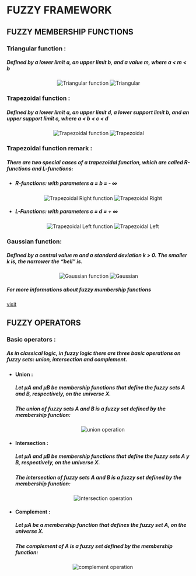 <div id="fuzzy framework">
	<h1>FUZZY FRAMEWORK</h1>
</div>


<div id="fuzzy membership functions">
	<h2>FUZZY MEMBERSHIP FUNCTIONS</h2>
</div>

<div id="triangle head">
	<h3>Triangular function :</h3>
	<h5>Defined by a lower limit a, an upper limit b, and a value m, where a < m < b</h5>
</div>
<div id="triangle">
	<p align="center">
	  <img src="doc/assets/img/desctri_en.gif" title="Triangular function">
	  <img src="doc/assets/img/funtri.jpg" alt="Triangular">
	</p>
</div>

<div id="trapezoidal head">
	<h3>Trapezoidal function :</h3>
	<h5>Defined by a lower limit a, an upper limit d, a lower support limit b, and an upper support limit c, where a < b < c < d</h5>
</div>
<div id="trapezoidal">
	<p align="center">
	  <img src="doc/assets/img/desctrap_en.gif" title="Trapezoidal function">
	  <img src="doc/assets/img/funtrap.jpg" alt="Trapezoidal">
	</p>
</div>

<div id="trapezoidal remark">
	<h3>Trapezoidal function remark :</h3>
	<h5>There are two special cases of a trapezoidal function, which are called R-functions and L-functions:</h5>
</div>
<div>
	<ul>
		<li>
			<h5>R-functions: with parameters a = b = - ∞ </h5>
			<div id="R-functions">
				<p align="center">
				  <img src="doc/assets/img/desctrapR_en.gif" title="Trapezoidal Right function">
				  <img src="doc/assets/img/funtrapR.jpg" alt="Trapezoidal Right">
				</p>
			</div>
		</li>
		<li>
			<h5>L-Functions: with parameters c = d = + ∞ </h5>
			<div id="L-Functions">
				<p align="center">
				  <img src="doc/assets/img/desctrapL_en.gif" title="Trapezoidal Left function">
				  <img src="doc/assets/img/funtrapL.jpg" alt="Trapezoidal Left">
				</p>
			</div>
		</li>
	</ul>
</div>

<div id="gaussian head">
	<h3>Gaussian function:</h3>
	<h5>Defined by a central value m and a standard deviation k > 0. The smaller k is, the narrower the “bell” is.</h5>
</div>
<div id="gaussian">
	<p align="center">
		<img src="doc/assets/img/descgaus.gif" title="Gaussian function">
	  	<img src="doc/assets/img/fungaus.jpg" alt="Gaussian">
	</p>
</div>

<div>
	<h5>For more informations about fuzzy mumbership functions </h5>
	<a href="http://www.dma.fi.upm.es/recursos/aplicaciones/logica_borrosa/web/fuzzy_inferencia/funpert_en.htm">visit</a>
</div>


<div id="fuzzy operators">
	<h2>FUZZY OPERATORS</h2>
</div>

<div id="basic operators head">
	<h3>Basic operators :</h3>
	<h5>As in classical logic, in fuzzy logic there are three basic operations on fuzzy sets: union, intersection and complement.</h5>
</div>
<div>
	<ul>
		<li>
			<h4>Union : </h4>
			<h5>Let µA and µB be membership functions that define the fuzzy sets A and B, respectively, on the universe X.</h5>
			<h5>The union of fuzzy sets A and B is a fuzzy set defined by the membership function:</h5>
			<div id="union">
				<p align="center">
					<img src="doc/assets/img/union.png" title="union operation">
				</p>
			</div>
		</li>
		<li>
			<h4>Intersection : </h4>
			<h5>Let µA and µB be membership functions that define the fuzzy sets A y B, respectively, on the universe X.</h5>
			<h5>The intersection of fuzzy sets A and B is a fuzzy set defined by the membership function:</h5>
			<div id="intersection">
				<p align="center">
					<img src="doc/assets/img/intersection.png" title="intersection operation">
				</p>
			</div>
		</li>
		<li>
			<h4>Complement : </h4>
			<h5>Let µA be a membership function that defines the fuzzy set A, on the universe X.</h5>
			<h5>The complement of A is a fuzzy set defined by the membership function:</h5>
			<div id="union">
				<p align="center">
					<img src="doc/assets/img/complement.png" title="complement operation">
				</p>
			</div>
		</li>
	</ul>
</div>